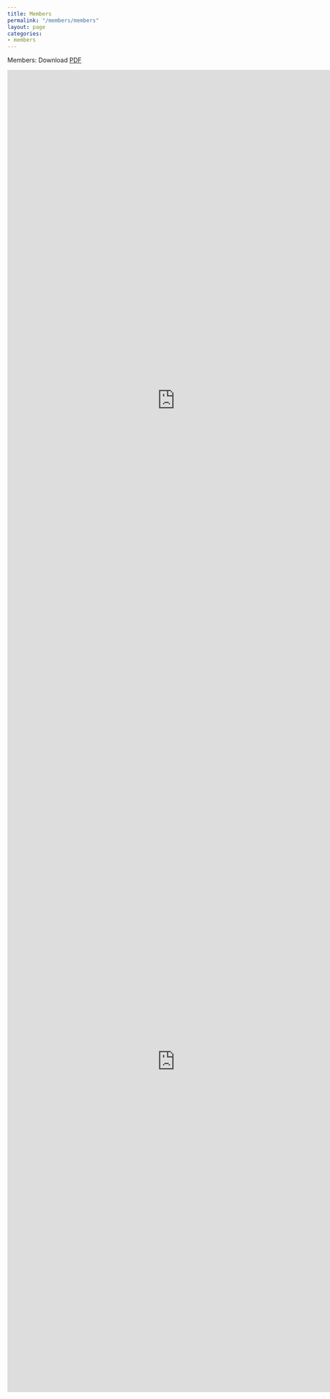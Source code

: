 ```yaml
---
title: Members
permalink: "/members/members"
layout: page
categories:
- members
---
```


Members: Download [PDF](https://docs.google.com/spreadsheets/d/e/2PACX-1vT4OFbtAou3qxVedjCE_Eu6r2mUtL28T5mK-3kXMQCh1gdnY_GS2wHR4GP84e172D1b_dlfBV_UmbYc/pub?gid=378477487&single=true&output=pdf)


<iframe src="https://docs.google.com/forms/d/e/1FAIpQLSdrs6RT9I7rJ-EDmreXiF5kMwuJGjmqRwDPx_WdKaCVEHyZag/viewform?embedded=true" width="760" height="1500" frameborder="0" marginheight="0" marginwidth="0">Loading...</iframe>

<iframe src="https://docs.google.com/spreadsheets/d/e/2PACX-1vT4OFbtAou3qxVedjCE_Eu6r2mUtL28T5mK-3kXMQCh1gdnY_GS2wHR4GP84e172D1b_dlfBV_UmbYc/pubhtml?gid=378477487&amp;single=true&amp;widget=true&amp;headers=false" width="760" height="1500" frameborder="0" marginheight="0" marginwidth="0"></iframe>
